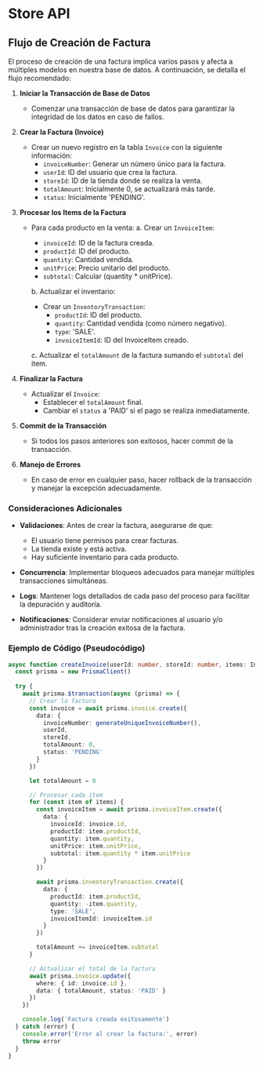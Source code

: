 # Store API

## Flujo de Creación de Factura

El proceso de creación de una factura implica varios pasos y afecta a múltiples modelos en nuestra base de datos. A continuación, se detalla el flujo recomendado:

1. **Iniciar la Transacción de Base de Datos**
   - Comenzar una transacción de base de datos para garantizar la integridad de los datos en caso de fallos.

2. **Crear la Factura (Invoice)**
   - Crear un nuevo registro en la tabla `Invoice` con la siguiente información:
     - `invoiceNumber`: Generar un número único para la factura.
     - `userId`: ID del usuario que crea la factura.
     - `storeId`: ID de la tienda donde se realiza la venta.
     - `totalAmount`: Inicialmente 0, se actualizará más tarde.
     - `status`: Inicialmente 'PENDING'.

3. **Procesar los Items de la Factura**
   - Para cada producto en la venta:
     a. Crear un `InvoiceItem`:
        - `invoiceId`: ID de la factura creada.
        - `productId`: ID del producto.
        - `quantity`: Cantidad vendida.
        - `unitPrice`: Precio unitario del producto.
        - `subtotal`: Calcular (quantity * unitPrice).
     
     b. Actualizar el inventario:
        - Crear un `InventoryTransaction`:
          - `productId`: ID del producto.
          - `quantity`: Cantidad vendida (como número negativo).
          - `type`: 'SALE'.
          - `invoiceItemId`: ID del InvoiceItem creado.

     c. Actualizar el `totalAmount` de la factura sumando el `subtotal` del item.

4. **Finalizar la Factura**
   - Actualizar el `Invoice`:
     - Establecer el `totalAmount` final.
     - Cambiar el `status` a 'PAID' si el pago se realiza inmediatamente.

5. **Commit de la Transacción**
   - Si todos los pasos anteriores son exitosos, hacer commit de la transacción.

6. **Manejo de Errores**
   - En caso de error en cualquier paso, hacer rollback de la transacción y manejar la excepción adecuadamente.

### Consideraciones Adicionales

- **Validaciones**: Antes de crear la factura, asegurarse de que:
  - El usuario tiene permisos para crear facturas.
  - La tienda existe y está activa.
  - Hay suficiente inventario para cada producto.

- **Concurrencia**: Implementar bloqueos adecuados para manejar múltiples transacciones simultáneas.

- **Logs**: Mantener logs detallados de cada paso del proceso para facilitar la depuración y auditoría.

- **Notificaciones**: Considerar enviar notificaciones al usuario y/o administrador tras la creación exitosa de la factura.

### Ejemplo de Código (Pseudocódigo)

```typescript
async function createInvoice(userId: number, storeId: number, items: InvoiceItem[]) {
  const prisma = new PrismaClient()
  
  try {
    await prisma.$transaction(async (prisma) => {
      // Crear la factura
      const invoice = await prisma.invoice.create({
        data: {
          invoiceNumber: generateUniqueInvoiceNumber(),
          userId,
          storeId,
          totalAmount: 0,
          status: 'PENDING'
        }
      })

      let totalAmount = 0

      // Procesar cada item
      for (const item of items) {
        const invoiceItem = await prisma.invoiceItem.create({
          data: {
            invoiceId: invoice.id,
            productId: item.productId,
            quantity: item.quantity,
            unitPrice: item.unitPrice,
            subtotal: item.quantity * item.unitPrice
          }
        })

        await prisma.inventoryTransaction.create({
          data: {
            productId: item.productId,
            quantity: -item.quantity,
            type: 'SALE',
            invoiceItemId: invoiceItem.id
          }
        })

        totalAmount += invoiceItem.subtotal
      }

      // Actualizar el total de la factura
      await prisma.invoice.update({
        where: { id: invoice.id },
        data: { totalAmount, status: 'PAID' }
      })
    })

    console.log('Factura creada exitosamente')
  } catch (error) {
    console.error('Error al crear la factura:', error)
    throw error
  }
}